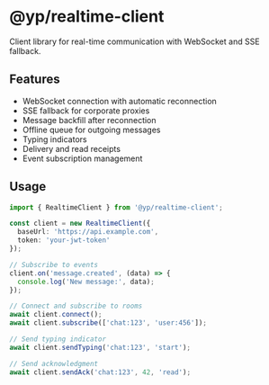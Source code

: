 # @yp/realtime-client

Client library for real-time communication with WebSocket and SSE fallback.

## Features

- WebSocket connection with automatic reconnection
- SSE fallback for corporate proxies
- Message backfill after reconnection
- Offline queue for outgoing messages
- Typing indicators
- Delivery and read receipts
- Event subscription management

## Usage

```typescript
import { RealtimeClient } from '@yp/realtime-client';

const client = new RealtimeClient({
  baseUrl: 'https://api.example.com',
  token: 'your-jwt-token'
});

// Subscribe to events
client.on('message.created', (data) => {
  console.log('New message:', data);
});

// Connect and subscribe to rooms
await client.connect();
await client.subscribe(['chat:123', 'user:456']);

// Send typing indicator
await client.sendTyping('chat:123', 'start');

// Send acknowledgment
await client.sendAck('chat:123', 42, 'read');
```







